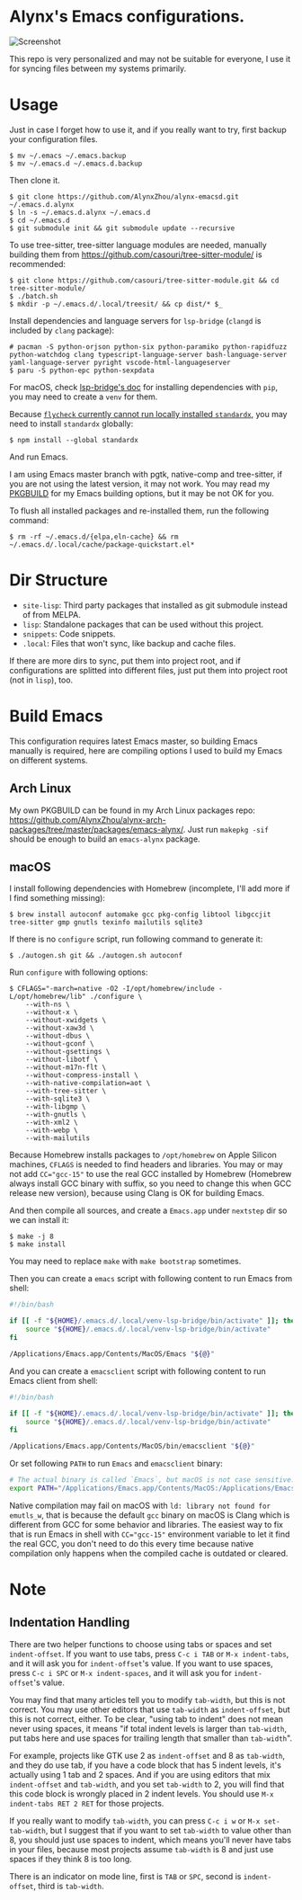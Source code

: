 Alynx's Emacs configurations.
=============================

![Screenshot](./screenshot.png)

This repo is very personalized and may not be suitable for everyone, I use it for syncing files between my systems primarily.

# Usage

Just in case I forget how to use it, and if you really want to try, first backup your configuration files.

```shell
$ mv ~/.emacs ~/.emacs.backup
$ mv ~/.emacs.d ~/.emacs.d.backup
```

Then clone it.

```shell
$ git clone https://github.com/AlynxZhou/alynx-emacsd.git ~/.emacs.d.alynx
$ ln -s ~/.emacs.d.alynx ~/.emacs.d
$ cd ~/.emacs.d
$ git submodule init && git submodule update --recursive
```

To use tree-sitter, tree-sitter language modules are needed, manually building them from <https://github.com/casouri/tree-sitter-module/> is recommended:

```shell
$ git clone https://github.com/casouri/tree-sitter-module.git && cd tree-sitter-module/
$ ./batch.sh
$ mkdir -p ~/.emacs.d/.local/treesit/ && cp dist/* $_
```

Install dependencies and language servers for `lsp-bridge` (`clangd` is included by `clang` package):

```shell
# pacman -S python-orjson python-six python-paramiko python-rapidfuzz python-watchdog clang typescript-language-server bash-language-server yaml-language-server pyright vscode-html-languageserver
$ paru -S python-epc python-sexpdata
```

For macOS, check [lsp-bridge's doc](https://github.com/manateelazycat/lsp-bridge?tab=readme-ov-file#installation) for installing dependencies with `pip`, you may need to create a `venv` for them.

Because [`flycheck` currently cannot run locally installed `standardx`](https://github.com/flycheck/flycheck/issues/1428), you may need to install `standardx` globally:

```shell
$ npm install --global standardx
```

And run Emacs.

I am using Emacs master branch with pgtk, native-comp and tree-sitter, if you are not using the latest version, it may not work. You may read my [PKGBUILD](https://github.com/AlynxZhou/alynx-arch-packages/blob/master/packages/emacs-alynx/PKGBUILD) for my Emacs building options, but it may be not OK for you.

To flush all installed packages and re-installed them, run the following command:

```shell
$ rm -rf ~/.emacs.d/{elpa,eln-cache} && rm ~/.emacs.d/.local/cache/package-quickstart.el*
```

# Dir Structure

- `site-lisp`: Third party packages that installed as git submodule instead of from MELPA.
- `lisp`: Standalone packages that can be used without this project.
- `snippets`: Code snippets.
- `.local`: Files that won't sync, like backup and cache files.

If there are more dirs to sync, put them into project root, and if configurations are splitted into different files, just put them into project root (not in `lisp`), too.

# Build Emacs

This configuration requires latest Emacs master, so building Emacs manually is required, here are compiling options I used to build my Emacs on different systems.

## Arch Linux

My own PKGBUILD can be found in my Arch Linux packages repo: <https://github.com/AlynxZhou/alynx-arch-packages/tree/master/packages/emacs-alynx/>. Just run `makepkg -sif` should be enough to build an `emacs-alynx` package.

## macOS

I install following dependencies with Homebrew (incomplete, I'll add more if I find something missing):

```shell
$ brew install autoconf automake gcc pkg-config libtool libgccjit tree-sitter gmp gnutls texinfo mailutils sqlite3
```

If there is no `configure` script, run following command to generate it:

```shell
$ ./autogen.sh git && ./autogen.sh autoconf
```

Run `configure` with following options:

```shell
$ CFLAGS="-march=native -O2 -I/opt/homebrew/include -L/opt/homebrew/lib" ./configure \
	--with-ns \
	--without-x \
	--without-xwidgets \
	--without-xaw3d \
	--without-dbus \
	--without-gconf \
	--without-gsettings \
	--without-libotf \
	--without-m17n-flt \
	--without-compress-install \
	--with-native-compilation=aot \
	--with-tree-sitter \
	--with-sqlite3 \
	--with-libgmp \
	--with-gnutls \
	--with-xml2 \
	--with-webp \
	--with-mailutils
```

Because Homebrew installs packages to `/opt/homebrew` on Apple Silicon machines, `CFLAGS` is needed to find headers and libraries. You may or may not add `CC="gcc-15"` to use the real GCC installed by Homebrew (Homebrew always install GCC binary with suffix, so you need to change this when GCC release new version), because using Clang is OK for building Emacs.

And then compile all sources, and create a `Emacs.app` under `nextstep` dir so we can install it:

```shell
$ make -j 8
$ make install
```

You may need to replace `make` with `make bootstrap` sometimes.

Then you can create a `emacs` script with following content to run Emacs from shell:

```bash
#!/bin/bash

if [[ -f "${HOME}/.emacs.d/.local/venv-lsp-bridge/bin/activate" ]]; then
	source "${HOME}/.emacs.d/.local/venv-lsp-bridge/bin/activate"
fi

/Applications/Emacs.app/Contents/MacOS/Emacs "${@}"
```

And you can create a `emacsclient` script with following content to run Emacs client from shell:

```bash
#!/bin/bash

if [[ -f "${HOME}/.emacs.d/.local/venv-lsp-bridge/bin/activate" ]]; then
	source "${HOME}/.emacs.d/.local/venv-lsp-bridge/bin/activate"
fi

/Applications/Emacs.app/Contents/MacOS/bin/emacsclient "${@}"
```

Or set following `PATH` to run `Emacs` and `emacsclient` binary:

```bash
# The actual binary is called `Emacs`, but macOS is not case sensitive.
export PATH="/Applications/Emacs.app/Contents/MacOS:/Applications/Emacs.app/Contents/MacOS/bin:${PATH}"
```

Native compilation may fail on macOS with `ld: library not found for emutls_w`, that is because the default `gcc` binary on macOS is Clang which is different from GCC for some behavior and libraries. The easiest way to fix that is run Emacs in shell with `CC="gcc-15"` environment variable to let it find the real GCC, you don't need to do this every time because native compilation only happens when the compiled cache is outdated or cleared.

# Note

## Indentation Handling

There are two helper functions to choose using tabs or spaces and set `indent-offset`. If you want to use tabs, press `C-c i TAB` or `M-x indent-tabs`, and it will ask you for `indent-offset`'s value. If you want to use spaces, press `C-c i SPC` or `M-x indent-spaces`, and it will ask you for `indent-offset`'s value.

You may find that many articles tell you to modify `tab-width`, but this is not correct. You may use other editors that use `tab-width` as `indent-offset`, but this is not correct, either. To be clear, "using tab to indent" does not mean never using spaces, it means "if total indent levels is larger than `tab-width`, put tabs here and use spaces for trailing length that smaller than `tab-width`".

For example, projects like GTK use 2 as `indent-offset` and 8 as `tab-width`, and they do use tab, if you have a code block that has 5 indent levels, it's actually using 1 tab and 2 spaces. And if you are using editors that mix `indent-offset` and `tab-width`, and you set `tab-width` to 2, you will find that this code block is wrongly placed in 2 indent levels. You should use `M-x indent-tabs RET 2 RET` for those projects.

If you really want to modify `tab-width`, you can press `C-c i w` or `M-x set-tab-width`, but I suggest that if you want to set `tab-width` to value other than 8, you should just use spaces to indent, which means you'll never have tabs in your files, because most projects assume `tab-width` is 8 and just use spaces if they think 8 is too long.

There is an indicator on mode line, first is `TAB` or `SPC`, second is `indent-offset`, third is `tab-width`.
